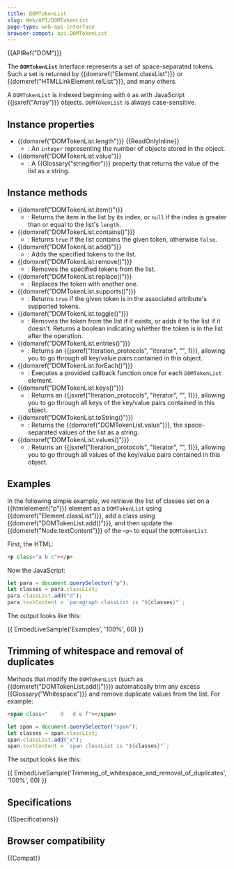 ```yaml
---
title: DOMTokenList
slug: Web/API/DOMTokenList
page-type: web-api-interface
browser-compat: api.DOMTokenList
---
```


{{APIRef("DOM")}}

The **`DOMTokenList`** interface represents a set of space-separated tokens. Such a set is returned by {{domxref("Element.classList")}} or {{domxref("HTMLLinkElement.relList")}}, and many others.

A `DOMTokenList` is indexed beginning with `0` as with JavaScript {{jsxref("Array")}} objects. `DOMTokenList` is always case-sensitive.

## Instance properties

- {{domxref("DOMTokenList.length")}} {{ReadOnlyInline}}
  - : An `integer` representing the number of objects stored in the object.
- {{domxref("DOMTokenList.value")}}
  - : A {{Glossary("stringifier")}} property that returns the value of the list as a string.

## Instance methods

- {{domxref("DOMTokenList.item()")}}
  - : Returns the item in the list by its index, or `null` if the index is greater than or equal to the list's `length`.
- {{domxref("DOMTokenList.contains()")}}
  - : Returns `true` if the list contains the given token, otherwise `false`.
- {{domxref("DOMTokenList.add()")}}
  - : Adds the specified tokens to the list.
- {{domxref("DOMTokenList.remove()")}}
  - : Removes the specified tokens from the list.
- {{domxref("DOMTokenList.replace()")}}
  - : Replaces the token with another one.
- {{domxref("DOMTokenList.supports()")}}
  - : Returns `true` if the given token is in the associated attribute's supported tokens.
- {{domxref("DOMTokenList.toggle()")}}
  - : Removes the token from the list if it exists, or adds it to the list if it doesn't. Returns a boolean indicating whether the token is in the list after the operation.
- {{domxref("DOMTokenList.entries()")}}
  - : Returns an {{jsxref("Iteration_protocols", "iterator", "", 1)}}, allowing you to go through all key/value pairs contained in this object.
- {{domxref("DOMTokenList.forEach()")}}
  - : Executes a provided callback function once for each `DOMTokenList` element.
- {{domxref("DOMTokenList.keys()")}}
  - : Returns an {{jsxref("Iteration_protocols", "iterator", "", 1)}}, allowing you to go through all keys of the key/value pairs contained in this object.
- {{domxref("DOMTokenList.toString()")}}
  - : Returns the {{domxref("DOMTokenList.value")}}, the space-separated values of the list as a string.
- {{domxref("DOMTokenList.values()")}}
  - : Returns an {{jsxref("Iteration_protocols", "iterator", "", 1)}}, allowing you to go through all values of the key/value pairs contained in this object.

## Examples

In the following simple example, we retrieve the list of classes set on a {{htmlelement("p")}} element as a `DOMTokenList` using {{domxref("Element.classList")}}, add a class using {{domxref("DOMTokenList.add()")}}, and then update the {{domxref("Node.textContent")}} of the `<p>` to equal the `DOMTokenList`.

First, the HTML:

```html
<p class="a b c"></p>
```

Now the JavaScript:

```js
let para = document.querySelector("p");
let classes = para.classList;
para.classList.add("d");
para.textContent = `paragraph classList is "${classes}"`;
```

The output looks like this:

{{ EmbedLiveSample('Examples', '100%', 60) }}

## Trimming of whitespace and removal of duplicates

Methods that modify the `DOMTokenList` (such as {{domxref("DOMTokenList.add()")}}) automatically trim any excess {{Glossary("Whitespace")}} and remove duplicate values from the list. For example:

```html
<span class="    d   d e f"></span>
```

```js
let span = document.querySelector("span");
let classes = span.classList;
span.classList.add("x");
span.textContent = `span classList is "${classes}"`;
```

The output looks like this:

{{ EmbedLiveSample('Trimming_of_whitespace_and_removal_of_duplicates', '100%', 60) }}

## Specifications

{{Specifications}}

## Browser compatibility

{{Compat}}
